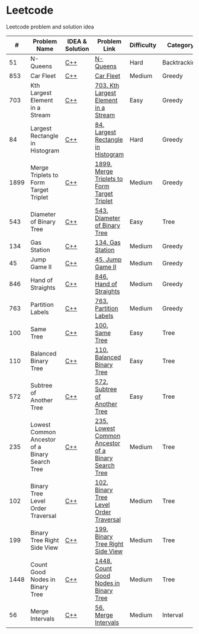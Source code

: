 # Leetcode
Leetcode problem and solution idea

| # | Problem Name | IDEA & Solution | Problem Link	| Difficulty | Category
| ------------- | ------------- |  ------------- | ------------- | ------------- | ------------- |
| 51 |	N-Queens | [C++](https://github.com/md-anjarul-islam/Leetcode/blob/main/Backtracking/N-Queen.md) | [N-Queens](https://leetcode.com/problems/n-queens/) | Hard | Backtracking |
| 853 |	Car Fleet | [C++](https://github.com/md-anjarul-islam/Leetcode/blob/main/Greedy/Car-fleet.md) | [Car Fleet](https://leetcode.com/problems/car-fleet/) | Medium | Greedy |
| 703 |	Kth Largest Element in a Stream | [C++](https://github.com/anjarulrobin/Leetcode/blob/main/Heap/Kth-largest-element-in-a-stream) | [703. Kth Largest Element in a Stream](https://leetcode.com/problems/kth-largest-element-in-a-stream/) | Easy | Greedy |
| 84 |	Largest Rectangle in Histogram | [C++](https://github.com/anjarulrobin/Leetcode/blob/main/Stack/largest-rectangle-in-histogram.md) | [84. Largest Rectangle in Histogram](https://leetcode.com/problems/largest-rectangle-in-histogram/description/) | Hard | Greedy |
| 1899 |	Merge Triplets to Form Target Triplet | [C++](https://github.com/anjarulrobin/Leetcode/blob/main/greedy/merge-triplets-to-form-target-triplet.md) | [1899. Merge Triplets to Form Target Triplet](https://leetcode.com/problems/largest-rectangle-in-histogram/description/) | Medium | Greedy |
| 543 |	Diameter of Binary Tree | [C++](https://github.com/md-anjarul-islam/Leetcode/blob/main/Trees/diameter-of-binary-tree.md) | [543. Diameter of Binary Tree](https://leetcode.com/problems/diameter-of-binary-tree/) | Easy | Tree |
| 134 |	Gas Station | [C++](https://github.com/md-anjarul-islam/Leetcode/blob/main/Greedy/gas-station.md) | [134. Gas Station](https://leetcode.com/problems/gas-station/) | Medium | Greedy |
| 45 |	Jump Game II | [C++](https://github.com/md-anjarul-islam/Leetcode/blob/main/Greedy/jump-game-ii.md) | [45. Jump Game II](https://leetcode.com/problems/jump-game-ii/) | Medium | Greedy |
| 846 |	Hand of Straights | [C++](https://github.com/md-anjarul-islam/Leetcode/blob/main/Greedy/hand-of-straights.md) | [846. Hand of Straights](https://leetcode.com/problems/hand-of-straights) | Medium | Greedy |
| 763 |	Partition Labels | [C++](https://github.com/md-anjarul-islam/Leetcode/blob/main/Greedy/partition-labels.md) | [763. Partition Labels](https://leetcode.com/problems/partition-labels/) | Medium | Greedy |
| 100 |	Same Tree | [C++](https://github.com/md-anjarul-islam/Leetcode/blob/main/Tree/same-tree.md) | [100. Same Tree](https://leetcode.com/problems/same-tree/description/) | Easy | Tree |
| 110 |	Balanced Binary Tree | [C++](https://github.com/md-anjarul-islam/Leetcode/blob/main/Tree/balanced-binary-tree.md) | [110. Balanced Binary Tree](https://leetcode.com/problems/balanced-binary-tree/description/) | Easy | Tree |
| 572 |	Subtree of Another Tree | [C++](https://github.com/md-anjarul-islam/Leetcode/blob/main/Tree/subtree-of-another-tree.md) | [572. Subtree of Another Tree](https://leetcode.com/problems/subtree-of-another-tree/description/) | Easy | Tree |
| 235 |	Lowest Common Ancestor of a Binary Search Tree | [C++](https://github.com/md-anjarul-islam/Leetcode/blob/main/Tree/lca-of-a-bst.md) | [235. Lowest Common Ancestor of a Binary Search Tree](https://leetcode.com/problems/lowest-common-ancestor-of-a-binary-search-tree/description/) | Medium | Tree |
| 102 |	Binary Tree Level Order Traversal | [C++](https://github.com/md-anjarul-islam/Leetcode/blob/main/Tree/binary-tree-level-order-traversal.md) | [102. Binary Tree Level Order Traversal](https://leetcode.com/problems/binary-tree-level-order-traversal/description/) | Medium | Tree |
| 199 |	Binary Tree Right Side View | [C++](https://github.com/md-anjarul-islam/Leetcode/blob/main/Tree/binary-tree-right-side-view.md) | [199. Binary Tree Right Side View](https://leetcode.com/problems/binary-tree-right-side-view/description/) | Medium | Tree |
| 1448 |	Count Good Nodes in Binary Tree | [C++](https://github.com/md-anjarul-islam/Leetcode/blob/main/Tree/count-good-nodes-in-binary-tree.md) | [1448. Count Good Nodes in Binary Tree](https://leetcode.com/problems/count-good-nodes-in-binary-tree/description/) | Medium | Tree |
| 56 |	Merge Intervals | [C++](https://github.com/md-anjarul-islam/Leetcode/blob/main/Intervals/merge-intervals.md) | [56. Merge Intervals](https://leetcode.com/problems/merge-intervals/description/) | Medium | Interval |

